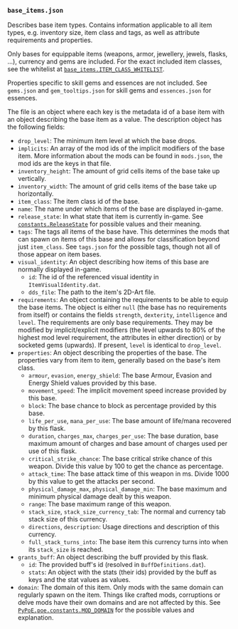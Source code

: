### `base_items.json`

Describes base item types. Contains information applicable to all item types, e.g. inventory
size, item class and tags, as well as attribute requirements and properties.

Only bases for equippable items (weapons, armor, jewellery, jewels, flasks, ...), currency and
gems are included. For the exact included item classes, see the whitelist at
[`base_items.ITEM_CLASS_WHITELIST`](https://github.com/brather1ng/RePoE/blob/master/RePoE/parser/modules/base_items.py#L100). 

Properties specific to skill gems and essences are not included. See `gems.json` and 
`gem_tooltips.json` for skill gems and `essences.json` for essences.

The file is an object where each key is the metadata id of a base item with an object describing
the base item as a value. The description object has the following fields:

- `drop_level`: The minimum item level at which the base drops.
- `implicits`: An array of the mod ids of the implicit modifiers of the base item. More
  information about the mods can be found in `mods.json`, the mod ids are the keys in that file.
- `inventory_height`: The amount of grid cells items of the base take up vertically.
- `inventory_width`: The amount of grid cells items of the base take up horizontally.
- `item_class`: The item class id of the base.
- `name`: The name under which items of the base are displayed in-game.
- `release_state`: In what state that item is currently in-game. See
  [`constants.ReleaseState`](https://github.com/brather1ng/RePoE/blob/master/RePoE/parser/constants.py#L220)
  for possible values and their meaning.
- `tags`: The tags all items of the base have. This determines the mods that can spawn on items
  of this base and allows for classification beyond just `item_class`.
  See `tags.json` for the possible tags, though not all of those appear on item bases.
- `visual_identity`: An object describing how items of this base are normally displayed in-game.
  * `id`: The id of the referenced visual identity in `ItemVisualIdentity.dat`.
  * `dds_file`: The path to the item's 2D-Art file.
- `requirements`: An object containing the requirements to be able to equip the base items.
  The object is either `null` (the base has no requirements from itself) or contains
  the fields `strength`, `dexterity`, `intelligence` and `level`.
  The requirements are only base requirements. They may be modified by implicit/explicit
  modifiers (the level upwards to 80% of the highest mod level requirement, the attributes
  in either direction) or by socketed gems (upwards).
  If present, `level` is identical to `drop_level`.
- `properties`: An object describing the properties of the base. The properties vary from
  item to item, generally based on the base's item class.
  * `armour`, `evasion`, `energy_shield`: The base Armour, Evasion and Energy Shield values
    provided by this base.
  * `movement_speed`: The implicit movement speed increase provided by this base.
  * `block`: The base chance to block as percentage provided by this base.
  * `life_per_use`, `mana_per_use`: The base amount of life/mana recovered by this flask.
  * `duration`, `charges_max`, `charges_per_use`: The base duration, base maximum amount of
    charges and base amount of charges used per use of this flask.
  * `critical_strike_chance`: The base critical strike chance of this weapon.
    Divide this value by 100 to get the chance as percentage.
  * `attack_time`: The base attack time of this weapon in ms. Divide 1000 by this value to get
    the attacks per second.
  * `physical_damage_max`, `physical_damage_min`: The base maximum and minimum physical damage
    dealt by this weapon.
  * `range`: The base maximum range of this weapon.
  * `stack_size`, `stack_size_currency_tab`: The normal and currency tab stack size of this
    currency.
  * `directions`, `description`: Usage directions and description of this currency.
  * `full_stack_turns_into`: The base item this currency turns into when its `stack_size` is
    reached.
- `grants_buff`: An object describing the buff provided by this flask.
  - `id`: The provided buff's id (resolved in `BuffDefinitions.dat`).
  - `stats`: An object with the stats (their ids) provided by the buff as keys and the
     stat values as values.
- `domain`: The domain of this item. Only mods with the same domain can regularly spawn
  on the item. Things like crafted mods, corruptions or delve mods have their own domains
  and are not affected by this. See 
  [`PyPoE.poe.constants.MOD_DOMAIN`](http://omegak2.net/poe/PyPoE/_autosummary/PyPoE.poe.constants.html#PyPoE.poe.constants.MOD_DOMAIN)
  for the possible values and explanation.
